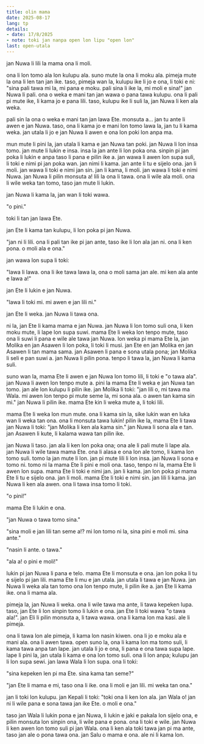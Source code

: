 ```yaml
---
title: olin mama
date: 2025-08-17
lang: tp
details:
- date: 17/8/2025
- note: toki jan nanpa open lon lipu "open lon"
last: open-utala
---
```


jan Nuwa li lili la mama ona li moli.

ona li lon tomo ala lon kulupu ala. suno mute la ona li moku ala. pimeja mute la ona li len tan jan ike. taso, pimeja wan la, kulupu ike li jo e ona, li toki e ni: "sina pali tawa mi la, mi pana e moku. pali sina li ike la, mi moli e sina!" jan Nuwa li pali. ona o weka e mani tan jan wawa o pana tawa kulupu. ona li pali pi mute ike, li kama jo e pana lili. taso, kulupu ike li suli la, jan Nuwa li ken ala weka.

pali sin la ona o weka e mani tan jan lawa Ete. monsuta a... jan tu ante li awen e jan Nuwa. taso, ona li kama jo e mani lon tomo lawa la, jan tu li kama weka. jan utala li jo e jan Nuwa li awen e ona lon poki lon anpa ma.

mun mute li pini la, jan utala li kama e jan Nuwa tan poki. jan Nuwa li lon insa tomo. jan mute li lukin e insa. insa la jan ante li lon poka ona. sinpin pi jan poka li lukin e anpa taso li pana e pilin ike a. jan wawa li awen lon supa suli, li toki e nimi pi jan poka wan. jan nimi li kama. jan ante li tu e sijelo ona. jan li moli. jan wawa li toki e nimi jan sin. jan li kama, li moli. jan wawa li toki e nimi Nuwa. jan Nuwa li pilin monsuta a! lili la ona li tawa. ona li wile ala moli. ona li wile weka tan tomo, taso jan mute li lukin.

jan Nuwa li kama la, jan wan li toki wawa.

"o pini."

toki li tan jan lawa Ete.

jan Ete li kama tan kulupu, li lon poka pi jan Nuwa.

"jan ni li lili. ona li pali tan ike pi jan ante, taso ike li lon ala jan ni. ona li ken pona. o moli ala e ona."

jan wawa lon supa li toki:

"lawa li lawa. ona li ike tawa lawa la, ona o moli sama jan ale. mi ken ala ante e lawa a!"

jan Ete li lukin e jan Nuwa.

"lawa li toki mi. mi awen e jan lili ni."

jan Ete li weka. jan Nuwa li tawa ona.

ni la, jan Ete li kama mama e jan Nuwa. jan Nuwa li lon tomo suli ona, li ken moku mute, li lape lon supa suwi. mama Ete li weka lon tenpo mute, taso ona li suwi li pana e wile ale tawa jan Nuwa. lon weka pi mama Ete la, jan Molika en jan Asawen li lon poka, li toki li musi. jan Ete en jan Molika en jan Asawen li tan mama sama. jan Asawen li pana e sona utala pona; jan Molika li seli e pan suwi a. jan Nuwa li pilin pona. tenpo li tawa la, jan Nuwa li kama suli.

suno wan la, mama Ete li awen e jan Nuwa lon tomo lili, li toki e "o tawa ala". jan Nuwa li awen lon tenpo mute a. pini la mama Ete li weka e jan Nuwa tan tomo. jan ale lon kulupu li pilin ike. jan Molika li toki: "jan lili o, mi tawa ma Wala. mi awen lon tenpo pi mute seme la, mi sona ala. o awen tan kama sin mi." jan Nuwa li pilin ike. mama Ete kin li weka mute a, li toki lili.

mama Ete li weka lon mun mute. ona li kama sin la, sike lukin wan en luka wan li weka tan ona. ona li monsuta tawa lukin! pilin ike la, mama Ete li tawa jan Nuwa li toki: "jan Molika li ken ala kama sin." jan Nuwa li sona ala e tan. jan Asawen li kute, li kalama wawa tan pilin ike.

jan Nuwa li taso. jan ala li ken lon poka ona; ona ale li pali mute li lape ala. jan Nuwa li wile tawa mama Ete. ona li alasa e ona lon ale tomo, li kama lon tomo suli. tomo la jan mute li lon. jan pi mute lili li lon insa. jan Nuwa li sona e tomo ni. tomo ni la mama Ete li pini e moli ona. taso, tenpo ni la, mama Ete li awen lon supa. mama Ete li toki e nimi jan. jan li kama. jan lon poka pi mama Ete li tu e sijelo ona. jan li moli. mama Ete li toki e nimi sin. jan lili li kama. jan Nuwa li ken ala awen. ona li tawa insa tomo li toki.

"o pini!"

mama Ete li lukin e ona.

"jan Nuwa o tawa tomo sina."

"sina moli e jan lili tan seme a!? mi lon tomo ni la, sina pini e moli mi. sina ante."

"nasin li ante. o tawa."

"ala a! o pini e moli!"

lukin pi jan Nuwa li pana e telo. mama Ete li monsuta e ona. jan lon poka li tu e sijelo pi jan lili. mama Ete li mu e jan utala. jan utala li tawa e jan Nuwa. jan Nuwa li weka ala tan tomo ona lon tenpo mute, li pilin ike a. jan Ete li kama ike. ona li mama ala.

pimeja la, jan Nuwa li weka. ona li wile tawa ma ante, li tawa kepeken lupa. taso, jan Ete li lon sinpin tomo li lukin e ona. jan Ete li toki wawa "o tawa ala!". jan Eli li pilin monsuta a, li tawa wawa. ona li kama lon ma kasi. ale li pimeja.

ona li tawa lon ale pimeja, li kama lon nasin kiwen. ona li jo e moku ala e mani ala. ona li awen tawa. open suno la, ona li kama lon ma tomo suli, li kama tawa anpa tan lape. jan utala li jo e ona, li pana e ona tawa supa lape. lape li pini la, jan utala li kama e ona lon tomo suli. ona li lon anpa; kulupu jan li lon supa sewi. jan lawa Wala li lon supa. ona li toki:

"sina kepeken len pi ma Ete. sina kama tan seme?"

"jan Ete li mama e mi, taso ona li ike. ona li moli e jan lili. mi weka tan ona."

jan li toki lon kulupu. jan Kepali li toki: "toki ona li ken lon ala. jan Wala o! jan ni li wile pana e sona tawa jan ike Ete. o moli e ona."

taso jan Wala li lukin pona e jan Nuwa, li lukin e jaki e pakala lon sijelo ona, e pilin monsuta lon sinpin ona, li wile pana e pona. ona li toki e wile. jan Nuwa li ken awen lon tomo suli pi jan Wala. ona li ken ala toki tawa jan pi ma ante, taso jan ale o pona tawa ona. jan Salu o mama e ona. ale ni li kama lon.